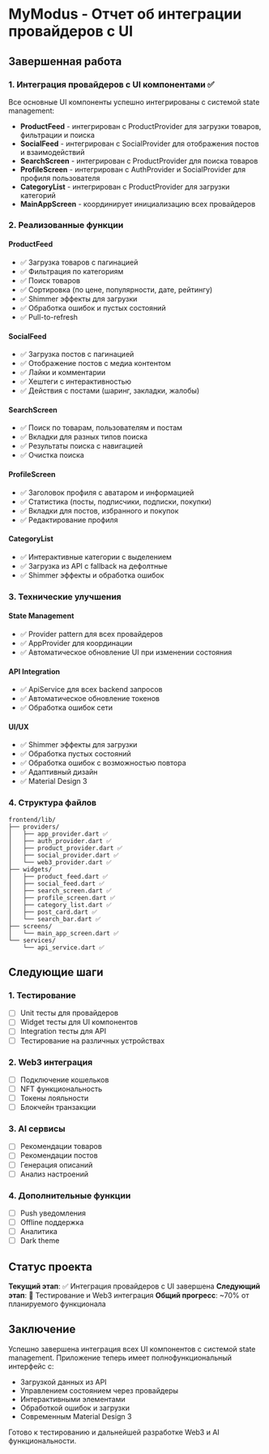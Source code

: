 # MyModus - Отчет об интеграции провайдеров с UI

## Завершенная работа

### 1. Интеграция провайдеров с UI компонентами ✅

Все основные UI компоненты успешно интегрированы с системой state management:

- **ProductFeed** - интегрирован с ProductProvider для загрузки товаров, фильтрации и поиска
- **SocialFeed** - интегрирован с SocialProvider для отображения постов и взаимодействий
- **SearchScreen** - интегрирован с ProductProvider для поиска товаров
- **ProfileScreen** - интегрирован с AuthProvider и SocialProvider для профиля пользователя
- **CategoryList** - интегрирован с ProductProvider для загрузки категорий
- **MainAppScreen** - координирует инициализацию всех провайдеров

### 2. Реализованные функции

#### ProductFeed
- ✅ Загрузка товаров с пагинацией
- ✅ Фильтрация по категориям
- ✅ Поиск товаров
- ✅ Сортировка (по цене, популярности, дате, рейтингу)
- ✅ Shimmer эффекты для загрузки
- ✅ Обработка ошибок и пустых состояний
- ✅ Pull-to-refresh

#### SocialFeed
- ✅ Загрузка постов с пагинацией
- ✅ Отображение постов с медиа контентом
- ✅ Лайки и комментарии
- ✅ Хештеги с интерактивностью
- ✅ Действия с постами (шаринг, закладки, жалобы)

#### SearchScreen
- ✅ Поиск по товарам, пользователям и постам
- ✅ Вкладки для разных типов поиска
- ✅ Результаты поиска с навигацией
- ✅ Очистка поиска

#### ProfileScreen
- ✅ Заголовок профиля с аватаром и информацией
- ✅ Статистика (посты, подписчики, подписки, покупки)
- ✅ Вкладки для постов, избранного и покупок
- ✅ Редактирование профиля

#### CategoryList
- ✅ Интерактивные категории с выделением
- ✅ Загрузка из API с fallback на дефолтные
- ✅ Shimmer эффекты и обработка ошибок

### 3. Технические улучшения

#### State Management
- ✅ Provider pattern для всех провайдеров
- ✅ AppProvider для координации
- ✅ Автоматическое обновление UI при изменении состояния

#### API Integration
- ✅ ApiService для всех backend запросов
- ✅ Автоматическое обновление токенов
- ✅ Обработка ошибок сети

#### UI/UX
- ✅ Shimmer эффекты для загрузки
- ✅ Обработка пустых состояний
- ✅ Обработка ошибок с возможностью повтора
- ✅ Адаптивный дизайн
- ✅ Material Design 3

### 4. Структура файлов

```
frontend/lib/
├── providers/
│   ├── app_provider.dart ✅
│   ├── auth_provider.dart ✅
│   ├── product_provider.dart ✅
│   ├── social_provider.dart ✅
│   └── web3_provider.dart ✅
├── widgets/
│   ├── product_feed.dart ✅
│   ├── social_feed.dart ✅
│   ├── search_screen.dart ✅
│   ├── profile_screen.dart ✅
│   ├── category_list.dart ✅
│   ├── post_card.dart ✅
│   └── search_bar.dart ✅
├── screens/
│   └── main_app_screen.dart ✅
└── services/
    └── api_service.dart ✅
```

## Следующие шаги

### 1. Тестирование
- [ ] Unit тесты для провайдеров
- [ ] Widget тесты для UI компонентов
- [ ] Integration тесты для API
- [ ] Тестирование на различных устройствах

### 2. Web3 интеграция
- [ ] Подключение кошельков
- [ ] NFT функциональность
- [ ] Токены лояльности
- [ ] Блокчейн транзакции

### 3. AI сервисы
- [ ] Рекомендации товаров
- [ ] Рекомендации постов
- [ ] Генерация описаний
- [ ] Анализ настроений

### 4. Дополнительные функции
- [ ] Push уведомления
- [ ] Offline поддержка
- [ ] Аналитика
- [ ] Dark theme

## Статус проекта

**Текущий этап**: ✅ Интеграция провайдеров с UI завершена
**Следующий этап**: 🚧 Тестирование и Web3 интеграция
**Общий прогресс**: ~70% от планируемого функционала

## Заключение

Успешно завершена интеграция всех UI компонентов с системой state management. Приложение теперь имеет полнофункциональный интерфейс с:

- Загрузкой данных из API
- Управлением состоянием через провайдеры
- Интерактивными элементами
- Обработкой ошибок и загрузки
- Современным Material Design 3

Готово к тестированию и дальнейшей разработке Web3 и AI функциональности.
